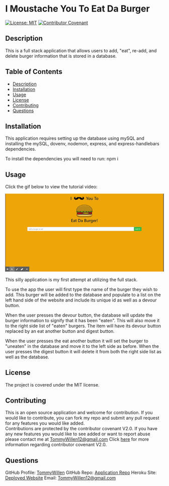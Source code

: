# I Moustache You To Eat Da Burger

[![License: MIT](https://img.shields.io/badge/License-MIT-yellow.svg)](https://opensource.org/licenses/MIT)
[![Contributor Covenant](https://img.shields.io/badge/Contributor%20Covenant-v2.0%20adopted-ff69b4.svg)](https://www.contributor-covenant.org/version/2/0/code_of_conduct/code_of_conduct.md)

## Description

This is a full stack application that allows users to add, "eat", re-add, and delete burger information that is stored in a database.

## Table of Contents
    
- [Description](#description)
- [Installation](#Installation)
- [Usage](#Usage)
- [License](#License)
- [Contributing](#Contributing)
- [Questions](#Questions)
    
## Installation

This application requires setting up the database using mySQL and installing the mySQL, dovenv, nodemon, express, and express-handlebars dependencies.

To install the dependencies you will need to run: npm i

    
## Usage

Click the gif below to view the tutorial video:

[![Click to view the tutorial video](/public/assets/images-and-gifs/eat-da-burger.gif)]()

This silly application is my first attempt at utilizing the full stack.

To use the app the user will first type the name of the burger they wish to add. This burger will be added to the database and populate to a list on the left hand side of the website and include its unique id as well as a devour button.

When the user presses the devour button, the database will update the burger information to signify that it has been "eaten". This will also move it to the right side list of "eaten" burgers. The item will have its devour button replaced by an eat another button and digest button.

When the user presses the eat another button it will set the burger to "uneaten" in the database and move it to the left side as before. When the user presses the digest button it will delete it from both the right side list as well as the database.
    
## License
    
The project is covered under the MIT license.
    
## Contributing
 
This is an open source application and welcome for contribution. If you would like to contribute, you can fork my repo and submit any pull request for any features you would like added.    
Contributions are protected by the contributor covenant V2.0. If you have any new features you would like to see added or want to report abuse please contact me at TommyWillen12@gmail.com 
Click [here](https://www.contributor-covenant.org/version/2/0/code_of_conduct/code_of_conduct.md) for more information regarding contributor covenant V2.0.    

    
## Questions
    
GitHub Profile: [TommyWillen](https://github.com/TommyWillen)
GitHub Repo: [Application Repo](https://github.com/TommyWillen/I-Moustache-You-To-Eat-Da-Burger)
Heroku Site: [Deployed Website]()
Email: <TommyWillen12@gmail.com>